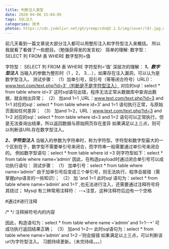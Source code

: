 ```yaml
---
title: 判断注入类型
date: 2020-04-06 15:04:05
tags: SQL注入
categories: 技术
photos: https://cdn.jsdelivr.net/gh/yremp/cdn@2.1.5/img/cover/(8).jpg.webp
---
```




前几天看到一篇文章说大部分注入都可以用整形注入和字符型注入来概括。
所以我就看了看做了一些题目。（勉强获得发的发言权）
简单的理解:
数字型： SELECT 列 FROM 表 WHERE 数字型列=值

字符型： SELECT 列 FROM 表 WHERE 字符型列=’值’
深层次的理解：
***1、数字型注入***
当输入的参数为整形时（1  ，2， 3....），如果存在注入漏洞，可以认为是数字型注入。
测试步骤：
（1）加单引号，双引号（等等闭合符号）URL()：www.text.com/text.php?id=3’（判断是不是字符型注入）
对应的sql：select * from table where id=3’ 这时sql语句出错，程序无法正常从数据库中查询出数据，就会抛出异常；
（2） 加and 1=1 ,URL：www.text.com/text.php?id=3 and 1=1
对应的sql：select * from table where id=3’ and 1=1 语句执行正常，与原始页面如任何差异；
（3） 加and 1=2，URL：www.text.com/text.php?id=3 and 1=2
对应的sql：select * from table where id=3 and 1=2 语句可以正常执行，但是无法查询出结果，所以返回数据与原始网页存在差异
如果满足以上三点，则可以判断该URL存在数字型注入。


***2、字符型注入***
当输入的参数为字符串时，称为字符型。字符型和数字型最大的一个区别在于，数字型不需要单引号来闭合，而字符串一般需要通过单引号来闭合的。
例如数字型语句：select * from table where id =3
则字符型如下：select * from table where name=’admin’
因此，在构造payload时通过闭合单引号可以成功执行语句：
测试步骤：
（1） 加单引号：select * from table where name=’admin’’
由于加单引号后变成三个单引号，则无法执行，程序会报错（需掌握php语言的一些知识）；
（2） 加 ’and 1=1 此时sql 语句为：select * from table where name=’admin’ and 1=1’ ,也无法进行注入，还需要通过注释符号将其绕过；
Mysql 有三种常用注释符：
--+注意，这种注释符后边有一个空格

#通过#进行注释

/* */ 注释掉符号内的内容

因此，构造语句为：select * from table where name =’admin’ and 1=1--+’ 可成功执行返回结果正确；
（3） 加and 1=2— 此时sql语句为：select * from table where name=’admin’ and 1=2 –’则会报错
如果满足以上三点，可以判断该url为字符型注入。
习题持续更新。（未完待续。。。）
